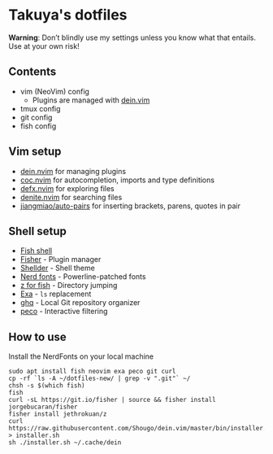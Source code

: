 # Takuya's dotfiles

**Warning**: Don’t blindly use my settings unless you know what that entails. Use at your own risk!

## Contents

- vim (NeoVim) config
  - Plugins are managed with [dein.vim](https://github.com/Shougo/dein.vim)
- tmux config
- git config
- fish config

## Vim setup

- [dein.nvim](https://github.com/Shougo/dein.vim) for managing plugins
- [coc.nvim](https://github.com/neoclide/coc.nvim) for autocompletion, imports and type definitions
- [defx.nvim](https://github.com/Shougo/defx.nvim) for exploring files
- [denite.nvim](https://github.com/Shougo/denite.nvim) for searching files
- [jiangmiao/auto-pairs](https://github.com/jiangmiao/auto-pairs) for inserting brackets, parens, quotes in pair

## Shell setup

- [Fish shell](https://fishshell.com/)
- [Fisher](https://github.com/jorgebucaran/fisher) - Plugin manager
- [Shellder](https://github.com/simnalamburt/shellder) - Shell theme
- [Nerd fonts](https://github.com/ryanoasis/nerd-fonts) - Powerline-patched fonts
- [z for fish](https://github.com/jethrokuan/z) - Directory jumping
- [Exa](https://the.exa.website/) - `ls` replacement
- [ghq](https://github.com/x-motemen/ghq) - Local Git repository organizer
- [peco](https://github.com/peco/peco) - Interactive filtering

## How to use

Install the NerdFonts on your local machine

```
sudo apt install fish neovim exa peco git curl
cp -rf `ls -A ~/dotfiles-new/ | grep -v ".git"` ~/
chsh -s $(which fish)
fish
curl -sL https://git.io/fisher | source && fisher install jorgebucaran/fisher
fisher install jethrokuan/z
curl https://raw.githubusercontent.com/Shougo/dein.vim/master/bin/installer.sh > installer.sh
sh ./installer.sh ~/.cache/dein
```


